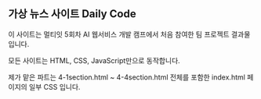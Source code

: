 ## 가상 뉴스 사이트 Daily Code

이 사이트는 멀티잇 5회차 AI 웹서비스 개발 캠프에서 처음 참여한 팀 프로젝트 결과물입니다.

모든 사이트는 HTML, CSS, JavaScript만으로 동작합니다.

제가 맡은 파트는 4-1section.html ~ 4-4section.html 전체를 포함한 index.html 페이지의 일부 CSS 입니다.
